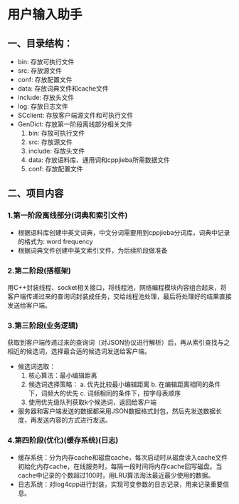 # 用户输入助手
## 一、目录结构：

- bin: 存放可执行文件
- src: 存放源文件
- conf: 存放配置文件
- data: 存放词典文件和cache文件
- include: 存放头文件
- log: 存放日志文件
- SCclient: 存放客户端源文件和可执行文件
- GenDict: 存放第一阶段离线部分相关文件
    1) bin: 存放可执行文件
    2) src: 存放源文件
    3) include: 存放头文件
    4) data: 存放语料库、通用词和cppjieba所需数据文件
    5) conf: 存放配置文件

## 二、项目内容
### 1.第一阶段离线部分(词典和索引文件)

- 根据语料库创建中英文词典，中文分词需要用到cppjieba分词库，词典中记录的格式为:  word frequency
- 根据词典文件创建中英文索引文件，为后续阶段做准备

### 2.第二阶段(搭框架)

用C++封装线程、socket相关接口，将线程池，网络编程模块内容组合起来，将客户端传递过来的查询词封装成任务，交给线程池处理，最后将处理好的结果直接发送给客户端。

### 3.第三阶段(业务逻辑)

获取到客户端传递过来的查询词（对JSON协议进行解析）后，再从索引查找与之相近的候选词，选择最合适的候选词发送给客户端。
- 候选词选取：
    1) 核心算法：最小编辑距离
    2) 候选词选择策略：
        a. 优先比较最小编辑距离 
        b. 在编辑距离相同的条件下，词频大的优先
        c. 词频相同的条件下，按字母表顺序
    3) 使用优先级队列获取k个候选词，返回给客户端
- 服务器和客户端发送的数据都采用JSON数据格式封包，然后先发送数据长度，再发送内容的方式进行发送。

### 4.第四阶段(优化)(缓存系统)(日志)

- 缓存系统：分为内存cache和磁盘cache，每次启动时从磁盘读入cache文件初始化内存cache，在线服务时，每隔一段时间将内存cache回写磁盘。当cache中记录的个数超过100时，用LRU算法淘汰最近最少使用的数据。
- 日志系统：对log4cpp进行封装，实现可变参数的日志记录，用来记录重要信息。
